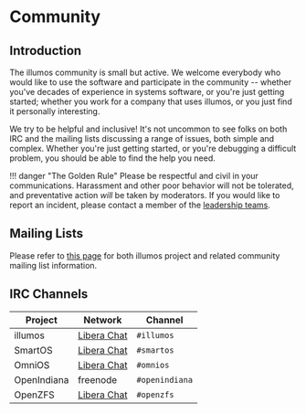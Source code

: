 # Community

## Introduction

The illumos community is small but active.  We welcome everybody who would like
to use the software and participate in the community -- whether you've decades
of experience in systems software, or you're just getting started; whether you
work for a company that uses illumos, or you just find it personally
interesting.

We try to be helpful and inclusive!  It's not uncommon to see folks on both IRC
and the mailing lists discussing a range of issues, both simple and complex.
Whether you're just getting started, or you're debugging a difficult problem,
you should be able to find the help you need.

!!! danger "The Golden Rule"
    Please be respectful and civil in your communications.  Harassment and
    other poor behavior will not be tolerated, and preventative action _will_
    be taken by moderators.  If you would like to report an incident, please
    contact a member of the [leadership teams](../about/leadership.md).

## Mailing Lists

Please refer to [this page](lists.md) for both illumos project and related
community mailing list information.

## IRC Channels

| Project     | Network                            | Channel        |
| -------     | ------------                       | -------------- |
| illumos     | [Libera Chat](https://libera.chat) | `#illumos`     |
| SmartOS     | [Libera Chat](https://libera.chat) | `#smartos`     |
| OmniOS      | [Libera Chat](https://libera.chat) | `#omnios`      |
| OpenIndiana | freenode                           | `#openindiana` |
| OpenZFS     | [Libera Chat](https://libera.chat) | `#openzfs`     |
